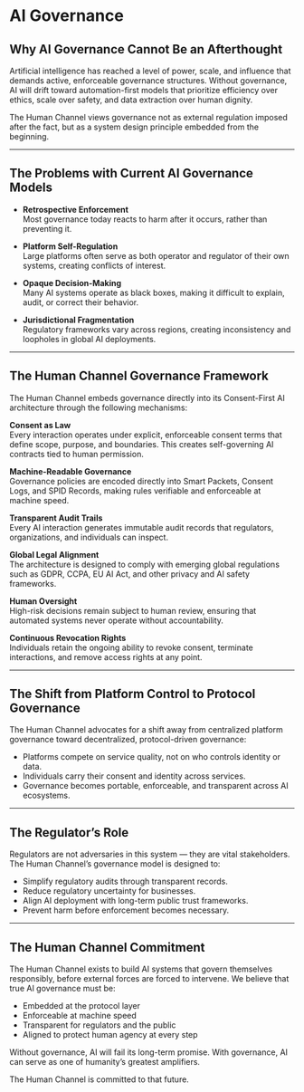 # AI Governance

## Why AI Governance Cannot Be an Afterthought

Artificial intelligence has reached a level of power, scale, and influence that demands active, enforceable governance structures. Without governance, AI will drift toward automation-first models that prioritize efficiency over ethics, scale over safety, and data extraction over human dignity.

The Human Channel views governance not as external regulation imposed after the fact, but as a system design principle embedded from the beginning.

---

## The Problems with Current AI Governance Models

- **Retrospective Enforcement**  
  Most governance today reacts to harm after it occurs, rather than preventing it.

- **Platform Self-Regulation**  
  Large platforms often serve as both operator and regulator of their own systems, creating conflicts of interest.

- **Opaque Decision-Making**  
  Many AI systems operate as black boxes, making it difficult to explain, audit, or correct their behavior.

- **Jurisdictional Fragmentation**  
  Regulatory frameworks vary across regions, creating inconsistency and loopholes in global AI deployments.

---

## The Human Channel Governance Framework

The Human Channel embeds governance directly into its Consent-First AI architecture through the following mechanisms:

**Consent as Law**  
Every interaction operates under explicit, enforceable consent terms that define scope, purpose, and boundaries. This creates self-governing AI contracts tied to human permission.

**Machine-Readable Governance**  
Governance policies are encoded directly into Smart Packets, Consent Logs, and SPID Records, making rules verifiable and enforceable at machine speed.

**Transparent Audit Trails**  
Every AI interaction generates immutable audit records that regulators, organizations, and individuals can inspect.

**Global Legal Alignment**  
The architecture is designed to comply with emerging global regulations such as GDPR, CCPA, EU AI Act, and other privacy and AI safety frameworks.

**Human Oversight**  
High-risk decisions remain subject to human review, ensuring that automated systems never operate without accountability.

**Continuous Revocation Rights**  
Individuals retain the ongoing ability to revoke consent, terminate interactions, and remove access rights at any point.

---

## The Shift from Platform Control to Protocol Governance

The Human Channel advocates for a shift away from centralized platform governance toward decentralized, protocol-driven governance:

- Platforms compete on service quality, not on who controls identity or data.
- Individuals carry their consent and identity across services.
- Governance becomes portable, enforceable, and transparent across AI ecosystems.

---

## The Regulator’s Role

Regulators are not adversaries in this system — they are vital stakeholders. The Human Channel’s governance model is designed to:

- Simplify regulatory audits through transparent records.
- Reduce regulatory uncertainty for businesses.
- Align AI deployment with long-term public trust frameworks.
- Prevent harm before enforcement becomes necessary.

---

## The Human Channel Commitment

The Human Channel exists to build AI systems that govern themselves responsibly, before external forces are forced to intervene. We believe that true AI governance must be:

- Embedded at the protocol layer
- Enforceable at machine speed
- Transparent for regulators and the public
- Aligned to protect human agency at every step

Without governance, AI will fail its long-term promise. With governance, AI can serve as one of humanity’s greatest amplifiers.

The Human Channel is committed to that future.
